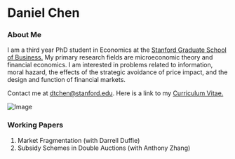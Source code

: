# Daniel Chen
### About Me
I am a third year PhD student in Economics at the [Stanford Graduate School of Business.](https://www.gsb.stanford.edu/programs/phd/academic-experience/students/daniel-chen) My primary research fields are microeconomic theory and financial economics. I am interested in problems related to information, moral hazard, the effects of the strategic avoidance of price impact, and the design and function of financial markets. 

Contact me at dtchen@stanford.edu. Here is a link to my [Curriculum Vitae.](https://dtc1995.github.io/Academic_CV_Feb_18.pdf)

![Image](https://dtc1995.github.io/danielchenphdpic.png)
 
### Working Papers

1. Market Fragmentation (with Darrell Duffie)
2. Subsidy Schemes in Double Auctions (with Anthony Zhang)



